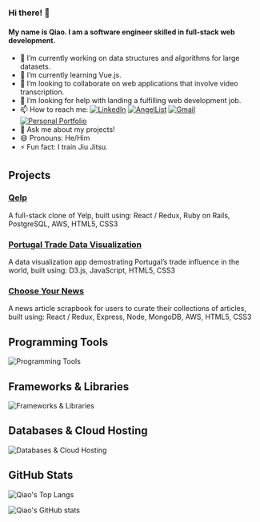 ### Hi there! 👋

#### My name is Qiao. I am a software engineer skilled in full-stack web development.

- 🔭 I’m currently working on data structures and algorithms for large datasets.
- 🌱 I’m currently learning Vue.js.
- 👯 I’m looking to collaborate on web applications that involve video transcription.
- 🤔 I’m looking for help with landing a fulfilling web development job.
- 📫 How to reach me:
[![LinkedIn](https://img.shields.io/badge/linkedin-%230077B5.svg?style=for-the-badge&logo=linkedin&logoColor=white)](https://www.linkedin.com/in/qiaoyanghan/)
[![AngelList](https://img.shields.io/badge/AngelList-%23D4D4D4.svg?style=for-the-badge&logo=AngelList&logoColor=white)](https://angel.co/u/qiaoyanghan)
[![Gmail](https://img.shields.io/badge/Gmail-D14836?style=for-the-badge&logo=gmail&logoColor=white)](mailto:qyhwork@gmail.com)
[![Personal Portfolio](https://img.shields.io/badge/-Personal%20Portfolio%20-purple?style=for-the-badge)](https://qiaoyanghan.com/)
- 💬 Ask me about my projects!
- 😄 Pronouns: He/Him
- ⚡ Fun fact: I train Jiu Jitsu.

## Projects
### [Qelp](https://qelp.onrender.com)
A full-stack clone of Yelp, built using: React / Redux, Ruby on Rails, PostgreSQL, AWS, HTML5, CSS3

### [Portugal Trade Data Visualization](https://qyhappacademy.github.io/portugal_trade_data_visualization)
A data visualization app demostrating Portugal’s trade influence in the world, built using: D3.js, JavaScript, HTML5, CSS3

### [Choose Your News](https://choose-your-news.onrender.com)
A news article scrapbook for users to curate their collections of articles, built using: React / Redux, Express, Node, MongoDB, AWS, HTML5, CSS3

## Programming Tools
![Programming Tools](https://skills.thijs.gg/icons?i=js,ruby,php,python,java,html,css)

## Frameworks & Libraries
![Frameworks & Libraries](https://skills.thijs.gg/icons?i=react,redux,express,nodejs,jquery,rails,laravel,sass)

## Databases & Cloud Hosting
![Databases & Cloud Hosting](https://skills.thijs.gg/icons?i=postgres,sqlite,mysql,mongodb,aws)

## GitHub Stats
![Qiao's Top Langs](https://github-readme-stats.vercel.app/api/top-langs/?username=qyhAppAcademy)

![Qiao's GitHub stats](https://github-readme-stats.vercel.app/api?username=qyhAppAcademy&show_icons=true&count_private=true)
